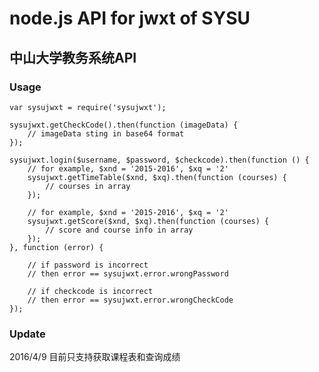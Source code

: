 # node.js API for jwxt of SYSU

## 中山大学教务系统API

### Usage
	
	var sysujwxt = require('sysujwxt');
	
	sysujwxt.getCheckCode().then(function (imageData) {
		// imageData sting in base64 format
	});
	
	sysujwxt.login($username, $password, $checkcode).then(function () {
		// for example, $xnd = '2015-2016', $xq = '2'
		sysujwxt.getTimeTable($xnd, $xq).then(function (courses) {
			// courses in array
		});
		
		// for example, $xnd = '2015-2016', $xq = '2'
		sysujwxt.getScore($xnd, $xq).then(function (courses) {
			// score and course info in array
		});
	}, function (error) {
	
		// if password is incorrect
		// then error == sysujwxt.error.wrongPassword
		
		// if checkcode is incorrect
		// then error == sysujwxt.error.wrongCheckCode
	});
	
### Update
2016/4/9
目前只支持获取课程表和查询成绩
